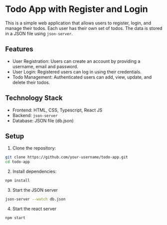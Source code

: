 # Todo App with Register and Login

This is a simple web application that allows users to register, login, and manage their todos. Each user has their own set of todos.  The data is stored in a JSON file using `json-server`.

## Features

- User Registration: Users can create an account by providing a username, email and password.
- User Login: Registered users can log in using their credentials.
- Todo Management: Authenticated users can add, view, update, and delete their todos.

## Technology Stack

- Frontend: HTML, CSS, Typescript, React JS
- Backend: `json-server`
- Database: JSON file (db.json)

## Setup

1. Clone the repository:

```bash
git clone https://github.com/your-username/todo-app.git
cd todo-app
```

2. Install dependencies:

```bash
npm install
```

3. Start the JSON server

```bash
json-server --watch db.json
```

4. Start the react server

```bash
npm start
```